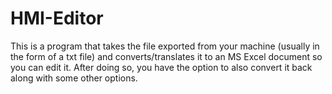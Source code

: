 # HMI-Editor
This is a program that takes the file exported from your machine (usually in the form of a txt file) and converts/translates it to an MS Excel document so you can edit it. After doing so, you have the option to also convert it back along with some other options.
